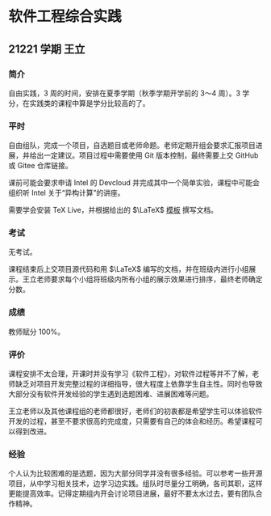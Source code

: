 # 软件工程综合实践

## 21221 学期 王立

### 简介

自由实践，3 周的时间，安排在夏季学期（秋季学期开学前的 3～4 周）。3 学分，在实践类的课程中算是学分比较高的了。

### 平时

自由组队，完成一个项目，自选题目或老师命题。老师定期开组会要求汇报项目进展，并给出一定建议。项目过程中需要使用 Git 版本控制，最终需要上交 GitHub 或 Gitee 仓库链接。

课前可能会要求申请 Intel 的 Devcloud 并完成其中一个简单实验，课程中可能会组织听 Intel 关于“异构计算”的讲座。

需要学会安装 TeX Live，并根据给出的 $\LaTeX$ [模板](https://gitee.com/tju_embedded/tju_course_design_report_template) 撰写文档。

### 考试

无考试。

课程结束后上交项目源代码和用 $\LaTeX$ 编写的文档，并在班级内进行小组展示。王立老师要求每个小组将班级内所有小组的展示效果进行排序，最终老师确定分数。

### 成绩

教师赋分 100%。

### 评价

课程安排不太合理，开课时并没有学习《软件工程》，对软件过程等并不了解，老师缺乏对项目开发完整过程的详细指导，很大程度上依靠学生自主性。同时也导致大部分没有软件开发经验的学生遇到选题困难、进展困难等问题。

王立老师以及其他课程组的老师都很好，老师们的初衷都是希望学生可以体验软件开发的过程，甚至不要求很高的完成度，只需要有自己的体会和经历。希望课程可以得到改进。

### 经验

个人认为比较困难的是选题，因为大部分同学并没有很多经验。可以参考一些开源项目，从中学习相关技术，边学习边实践。组队时尽量分工明确，各司其职，这样更能提高效率。记得定期组内开会讨论项目进展，最好不要太水过去，要有团队合作精神。

